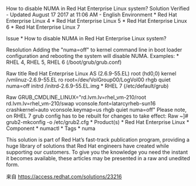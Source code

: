 How to disable NUMA in Red Hat Enterprise Linux system?
Solution Verified - Updated August 17 2017 at 11:06 AM -
English
Environment
	* 
Red Hat Enterprise Linux 4
	* 
Red Hat Enterprise Linux 5
	* 
Red Hat Enterprise Linux 6
	* 
Red Hat Enterprise Linux 7


Issue
	* 
How to disable NUMA in Red Hat Enterprise Linux system?


Resolution
Adding the "numa=off" to kernel command line in boot loader configuration and rebooting the system will disable NUMA.
Examples:
	* 
RHEL 4, RHEL 5, RHEL 6 (/boot/grub/grub.conf)


Raw
title Red Hat Enterprise Linux AS (2.6.9-55.EL)
root (hd0,0)
kernel /vmlinuz-2.6.9-55.EL ro root=/dev/VolGroup00/LogVol00 rhgb quiet numa=off
initrd /initrd-2.6.9-55.EL.img
	* 
RHEL 7 (/etc/default/grub)


Raw
GRUB_CMDLINE_LINUX="rd.lvm.lv=rhel_vm-210/root rd.lvm.lv=rhel_vm-210/swap vconsole.font=latarcyrheb-sun16 crashkernel=auto vconsole.keymap=us rhgb quiet numa=off"
Please note, on RHEL 7 grub config has to be rebuilt for changes to take effect:
Raw
~]# grub2-mkconfig -o /etc/grub2.cfg
	* 
Product(s)
	* 
Red Hat Enterprise Linux
	* 
Component
	* 
numactl
	* 
Tags
	* 
numa


This solution is part of Red Hat’s fast-track publication program, providing a huge library of solutions that Red Hat engineers have created while supporting our customers. To give you the knowledge you need the instant it becomes available, these articles may be presented in a raw and unedited form.
 
来自 <https://access.redhat.com/solutions/23216>